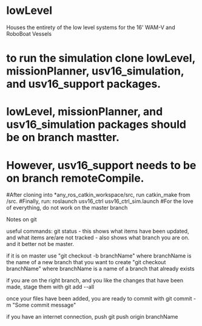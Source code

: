 # lowLevel
Houses the entirety of the low level systems for the 16' WAM-V and RoboBoat Vessels

# to run the simulation clone lowLevel, missionPlanner, usv16_simulation, and usv16_support packages.
# lowLevel, missionPlanner, and usv16_simulation packages should be on branch mastter.
# However, usv16_support needs to be on branch remoteCompile.

#After cloning into *any_ros_catkin_workspace/src, run catkin_make from /src.
#Finally, run:
roslaunch usv16_ctrl usv16_ctrl_sim.launch
#For the love of everything, do not work on the master branch

Notes on git

useful commands:
git status - this shows what items have been updated, and what items are/are not tracked
		   - also shows what branch you are on.  and it better not be master.

if it is on master use
"git checkout -b branchName" where branchName is the name of a new branch that you want to create
"git checkout branchName" where branchName is a name of a branch that already exists

if you are on the right branch, and you like the changes that have been made, stage them with
git add --all

once your files have been added, you are ready to commit with
git commit -m "Some commit message"

if you have an internet connection, push
git push origin branchName
